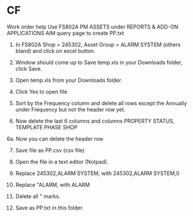 # CF
Work order help
Use FS802A PM ASSETS under REPORTS & ADD-ON APPLICATIONS AIM query page to create PP.txt

1. In FS802A Shop = 245302, Asset Group = ALARM SYSTEM (others bland) and click on excel button.

2. Window should come up to Save temp.xls in your Downloads folder, click Save.

3. Open temp.xls from your Downloads folder.

4. Click Yes to open file

5. Sort by the Frequency column and delete all rows except the Annually under Frequency but not the header row yet.

6. Now delete the last 6 columns and columns PROPERTY STATUS, TEMPLATE PHASE SHOP

6a. Now you can delete the header row

7. Save file as PP.csv (csv file)

8. Open the file in a text editor (Notpad).

9. Replace 245302,ALARM SYSTEM, with 245302,ALARM SYSTEM,0

10. Replace "ALARM, with ALARM

11. Delete all " marks.

12. Save as PP.txt in this folder.
